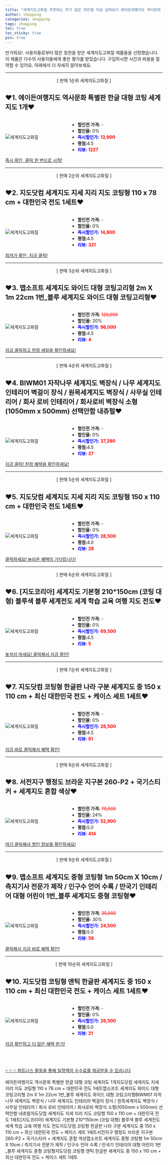 ```yaml
---
title: "세계지도고화질 추천하는 후기 많은 히트템 지금 살펴보기 에이든여행지도 역사문화 특별판 한글 대형"
author: shopping
categories: shopping
tags: shopping
toc: true
toc_sticky: true
pin: true
---
```

반가워요!. 사용자들로부터 많은 칭찬을 받은 세계지도고화질 제품들을 선정했습니다. 이 제품은 다수의 사용자들에게 좋은 평가를 받았습니다. 구입하시면 시간과 비용을 절약할 수 있어요. 아래에서 더 자세히 알아보세요.

---
<p class="toplist" style="margin: 0 auto; display: block; width: fit-content;">[ 판매 1순위 세계지도고화질 ]</p>

<h2><strong>❤️1. 에이든여행지도 역사문화 특별판 한글 대형 코팅 세계지도 1개❤️</strong></h2>

<div style="display: flex; align-items: center;">
    <div style="flex: 0.4;">
        <img src="https://thumbnail10.coupangcdn.com/thumbnails/remote/230x230ex/image/retail/images/2020/05/14/9/6/3c72a6a0-f3d5-49ae-bc69-dc89ce5484ed.jpg" alt="세계지도고화질" style="max-width: 100%;">
    </div>
    <div style="flex: 0.6; margin-left: 10px;">
        <ul>
            <li><strong>할인전 가격:</strong> <del style="color: red;">-</del></li>
            <li><strong>할인율:</strong> 0%</li>
            <li><span style='color:blue'><strong>즉시할인가:</strong></span> <span style='color:red'><strong>13,900</strong></span></li>
            <li><strong>평점:</strong>4.5</li>
            <li><span style='color:blue'><strong>리뷰:</strong></span> <span style='color:red'><strong>1227</strong></span></li>
        </ul>
    </div>
</div>
<div class="center">
    <a href="https://selin100587001.github.io?lptag=AF9450613&subid=githubio&pageKey=1606433885&traceid=V0-153&itemId=2743725731&vendorItemId=70733740538" class="myButton">
        즉시 확인, 클릭 한 번으로 시작!
    </a>
</div>


---
<p class="toplist" style="margin: 0 auto; display: block; width: fit-content;">[ 판매 2순위 세계지도고화질 ]</p>

<h2><strong>❤️2. 지도닷컴 세계지도 지세 지리 지도 코팅형 110 x 78 cm + 대한민국 전도 1세트❤️</strong></h2>

<div style="display: flex; align-items: center;">
    <div style="flex: 0.4;">
        <img src="https://thumbnail7.coupangcdn.com/thumbnails/remote/230x230ex/image/retail/images/2019/10/28/9/8/3c7ec735-e9e1-4bd1-b5c7-8c517781c14e.jpg" alt="세계지도고화질" style="max-width: 100%;">
    </div>
    <div style="flex: 0.6; margin-left: 10px;">
        <ul>
            <li><strong>할인전 가격:</strong> <del style="color: red;">-</del></li>
            <li><strong>할인율:</strong> 0%</li>
            <li><span style='color:blue'><strong>즉시할인가:</strong></span> <span style='color:red'><strong>14,800</strong></span></li>
            <li><strong>평점:</strong>4.5</li>
            <li><span style='color:blue'><strong>리뷰:</strong></span> <span style='color:red'><strong>321</strong></span></li>
        </ul>
    </div>
</div>
<div class="center">
    <a href="https://selin100587001.github.io?lptag=AF9450613&subid=githubio&pageKey=328750194&traceid=V0-153&itemId=1051355418&vendorItemId=5518230816" class="myButton">
        최저가 확인, 지금 클릭!
    </a>
</div>


---
<p class="toplist" style="margin: 0 auto; display: block; width: fit-content;">[ 판매 3순위 세계지도고화질 ]</p>

<h2><strong>❤️3. 맵소프트 세계지도 와이드 대형 코팅고리형 2m X 1m 22cm 1번_블루 세계지도 와이드 대형 코팅고리형❤️</strong></h2>

<div style="display: flex; align-items: center;">
    <div style="flex: 0.4;">
        <img src="https://thumbnail8.coupangcdn.com/thumbnails/remote/230x230ex/image/vendor_inventory/73b6/108a5e7d8011c039953c0e3444ff411382b54ed835a53a5f594da6b46f54.jpg" alt="세계지도고화질" style="max-width: 100%;">
    </div>
    <div style="flex: 0.6; margin-left: 10px;">
        <ul>
            <li><strong>할인전 가격:</strong> <del style="color: red;">120,000</del></li>
            <li><strong>할인율:</strong> 20%</li>
            <li><span style='color:blue'><strong>즉시할인가:</strong></span> <span style='color:red'><strong>96,000</strong></span></li>
            <li><strong>평점:</strong>4.5</li>
            <li><span style='color:blue'><strong>리뷰:</strong></span> <span style='color:red'><strong>4</strong></span></li>
        </ul>
    </div>
</div>
<div class="center">
    <a href="https://selin100587001.github.io?lptag=AF9450613&subid=githubio&pageKey=242413390&traceid=V0-153&itemId=769907433&vendorItemId=4943977226" class="myButton">
        지금 클릭하고 한정 세일을 확인하세요!
    </a>
</div>


---
<p class="toplist" style="margin: 0 auto; display: block; width: fit-content;">[ 판매 4순위 세계지도고화질 ]</p>

<h2><strong>❤️4. BIWM01 자작나무 세계지도 벽장식 / 나무 세계지도 인테리어 벽걸이 장식 / 원목세계지도 벽장식 / 사무실 인테리어 / 회사 로비 인테리어 / 회사로비 벽장식 소형(1050mm x 500mm) 선택안함 내츄럴❤️</strong></h2>

<div style="display: flex; align-items: center;">
    <div style="flex: 0.4;">
        <img src="https://thumbnail7.coupangcdn.com/thumbnails/remote/230x230ex/image/vendor_inventory/00a0/94d651757a3efeb4f6d189f7b85b1e4e9d1965188170cd2dde5e491e9488.jpeg" alt="세계지도고화질" style="max-width: 100%;">
    </div>
    <div style="flex: 0.6; margin-left: 10px;">
        <ul>
            <li><strong>할인전 가격:</strong> <del style="color: red;">-</del></li>
            <li><strong>할인율:</strong> 0%</li>
            <li><span style='color:blue'><strong>즉시할인가:</strong></span> <span style='color:red'><strong>37,280</strong></span></li>
            <li><strong>평점:</strong>4.5</li>
            <li><span style='color:blue'><strong>리뷰:</strong></span> <span style='color:red'><strong>27</strong></span></li>
        </ul>
    </div>
</div>
<div class="center">
    <a href="https://selin100587001.github.io?lptag=AF9450613&subid=githubio&pageKey=5312105237&traceid=V0-153&itemId=7700819595&vendorItemId=74991072051" class="myButton">
        지금 클릭! 한정 혜택을 확인하세요!
    </a>
</div>


---
<p class="toplist" style="margin: 0 auto; display: block; width: fit-content;">[ 판매 5순위 세계지도고화질 ]</p>

<h2><strong>❤️5. 지도닷컴 세계지도 지세 지리 지도 코팅형 150 x 110 cm + 대한민국 전도 1세트❤️</strong></h2>

<div style="display: flex; align-items: center;">
    <div style="flex: 0.4;">
        <img src="https://thumbnail7.coupangcdn.com/thumbnails/remote/230x230ex/image/retail/images/2019/10/28/9/4/1791f5c4-1102-4b0f-988b-03a37de2292c.jpg" alt="세계지도고화질" style="max-width: 100%;">
    </div>
    <div style="flex: 0.6; margin-left: 10px;">
        <ul>
            <li><strong>할인전 가격:</strong> <del style="color: red;">-</del></li>
            <li><strong>할인율:</strong> 0%</li>
            <li><span style='color:blue'><strong>즉시할인가:</strong></span> <span style='color:red'><strong>28,500</strong></span></li>
            <li><strong>평점:</strong>4.0</li>
            <li><span style='color:blue'><strong>리뷰:</strong></span> <span style='color:red'><strong>28</strong></span></li>
        </ul>
    </div>
</div>
<div class="center">
    <a href="https://selin100587001.github.io?lptag=AF9450613&subid=githubio&pageKey=328750081&traceid=V0-153&itemId=1051355040&vendorItemId=5518230402" class="myButton">
        클릭하세요! 놀라운 혜택이 기다립니다!
    </a>
</div>


---
<p class="toplist" style="margin: 0 auto; display: block; width: fit-content;">[ 판매 6순위 세계지도고화질 ]</p>

<h2><strong>❤️6. [지도코리아] 세계지도 기본형 210*150cm (코팅 대형) 블루색 블루 세계전도 세계 학습 교육 여행 지도 전도❤️</strong></h2>

<div style="display: flex; align-items: center;">
    <div style="flex: 0.4;">
        <img src="https://thumbnail6.coupangcdn.com/thumbnails/remote/230x230ex/image/vendor_inventory/c062/8047920ffabec85e8fbba1bafb9ca23493bcfefef96c0ccdf11582c5bd82.jpg" alt="세계지도고화질" style="max-width: 100%;">
    </div>
    <div style="flex: 0.6; margin-left: 10px;">
        <ul>
            <li><strong>할인전 가격:</strong> <del style="color: red;">-</del></li>
            <li><strong>할인율:</strong> 0%</li>
            <li><span style='color:blue'><strong>즉시할인가:</strong></span> <span style='color:red'><strong>69,500</strong></span></li>
            <li><strong>평점:</strong>4.5</li>
            <li><span style='color:blue'><strong>리뷰:</strong></span> <span style='color:red'><strong>5</strong></span></li>
        </ul>
    </div>
</div>
<div class="center">
    <a href="https://selin100587001.github.io?lptag=AF9450613&subid=githubio&pageKey=6172799130&traceid=V0-153&itemId=12060956913&vendorItemId=3726875757" class="myButton">
        놓치지 마세요! 클릭해서 지금 확인!
    </a>
</div>


---
<p class="toplist" style="margin: 0 auto; display: block; width: fit-content;">[ 판매 7순위 세계지도고화질 ]</p>

<h2><strong>❤️7. 지도닷컴 코팅형 한글판 나라 구분 세계지도 중 150 x 110 cm + 최신 대한민국 전도 + 케이스 세트 1세트❤️</strong></h2>

<div style="display: flex; align-items: center;">
    <div style="flex: 0.4;">
        <img src="https://thumbnail7.coupangcdn.com/thumbnails/remote/230x230ex/image/retail/images/2020/03/30/10/0/f6f3601f-09e3-4c6d-a891-bf852274860f.jpg" alt="세계지도고화질" style="max-width: 100%;">
    </div>
    <div style="flex: 0.6; margin-left: 10px;">
        <ul>
            <li><strong>할인전 가격:</strong> <del style="color: red;">-</del></li>
            <li><strong>할인율:</strong> 0%</li>
            <li><span style='color:blue'><strong>즉시할인가:</strong></span> <span style='color:red'><strong>28,500</strong></span></li>
            <li><strong>평점:</strong>4.5</li>
            <li><span style='color:blue'><strong>리뷰:</strong></span> <span style='color:red'><strong>61</strong></span></li>
        </ul>
    </div>
</div>
<div class="center">
    <a href="https://selin100587001.github.io?lptag=AF9450613&subid=githubio&pageKey=1415072823&traceid=V0-153&itemId=2451810686&vendorItemId=70445450908" class="myButton">
        지금 바로 클릭해서 혜택 확인!
    </a>
</div>


---
<p class="toplist" style="margin: 0 auto; display: block; width: fit-content;">[ 판매 8순위 세계지도고화질 ]</p>

<h2><strong>❤️8. 서전지구 행정도 브라운 지구본 260-P2 + 국기스티커 + 세계지도 혼합 색상❤️</strong></h2>

<div style="display: flex; align-items: center;">
    <div style="flex: 0.4;">
        <img src="https://thumbnail7.coupangcdn.com/thumbnails/remote/230x230ex/image/retail/images/4070452359462930-89eb7db6-d1d0-43eb-82f6-374e77a65ff5.jpg" alt="세계지도고화질" style="max-width: 100%;">
    </div>
    <div style="flex: 0.6; margin-left: 10px;">
        <ul>
            <li><strong>할인전 가격:</strong> <del style="color: red;">70,000</del></li>
            <li><strong>할인율:</strong> 24%</li>
            <li><span style='color:blue'><strong>즉시할인가:</strong></span> <span style='color:red'><strong>52,900</strong></span></li>
            <li><strong>평점:</strong>5.0</li>
            <li><span style='color:blue'><strong>리뷰:</strong></span> <span style='color:red'><strong>414</strong></span></li>
        </ul>
    </div>
</div>
<div class="center">
    <a href="https://selin100587001.github.io?lptag=AF9450613&subid=githubio&pageKey=171790562&traceid=V0-153&itemId=491142649&vendorItemId=4243058314" class="myButton">
        여기 클릭해서 할인 정보를 확인하세요!
    </a>
</div>


---
<p class="toplist" style="margin: 0 auto; display: block; width: fit-content;">[ 판매 9순위 세계지도고화질 ]</p>

<h2><strong>❤️9. 맵소프트 세계지도 중형 코팅형 1m 50cm X 10cm / 측지기사 전문가 제작 / 인구수 언어 수록 / 만국기 인테리어 대형 어린이 1번_블루 세계지도 중형 코팅형❤️</strong></h2>

<div style="display: flex; align-items: center;">
    <div style="flex: 0.4;">
        <img src="https://thumbnail8.coupangcdn.com/thumbnails/remote/230x230ex/image/vendor_inventory/faab/3579b82873dc93317f78abc51f5af64a905625ab211aeeaa672a451dc390.jpg" alt="세계지도고화질" style="max-width: 100%;">
    </div>
    <div style="flex: 0.6; margin-left: 10px;">
        <ul>
            <li><strong>할인전 가격:</strong> <del style="color: red;">35,000</del></li>
            <li><strong>할인율:</strong> 30%</li>
            <li><span style='color:blue'><strong>즉시할인가:</strong></span> <span style='color:red'><strong>24,500</strong></span></li>
            <li><strong>평점:</strong>5.0</li>
            <li><span style='color:blue'><strong>리뷰:</strong></span> <span style='color:red'><strong>58</strong></span></li>
        </ul>
    </div>
</div>
<div class="center">
    <a href="https://selin100587001.github.io?lptag=AF9450613&subid=githubio&pageKey=239811956&traceid=V0-153&itemId=762844490&vendorItemId=4925135410" class="myButton">
        클릭해서 지금 바로 혜택 확인!
    </a>
</div>


---
<p class="toplist" style="margin: 0 auto; display: block; width: fit-content;">[ 판매 10순위 세계지도고화질 ]</p>

<h2><strong>❤️10. 지도닷컴 코팅형 앤틱 한글판 세계지도 중 150 x 110 cm + 최신 대한민국 전도 + 케이스 세트 1세트❤️</strong></h2>

<div style="display: flex; align-items: center;">
    <div style="flex: 0.4;">
        <img src="https://thumbnail9.coupangcdn.com/thumbnails/remote/230x230ex/image/retail/images/2020/03/30/10/4/4b6d91e5-aad5-489c-874c-2df0046a87fd.jpg" alt="세계지도고화질" style="max-width: 100%;">
    </div>
    <div style="flex: 0.6; margin-left: 10px;">
        <ul>
            <li><strong>할인전 가격:</strong> <del style="color: red;">-</del></li>
            <li><strong>할인율:</strong> 0%</li>
            <li><span style='color:blue'><strong>즉시할인가:</strong></span> <span style='color:red'><strong>28,500</strong></span></li>
            <li><strong>평점:</strong>5.0</li>
            <li><span style='color:blue'><strong>리뷰:</strong></span> <span style='color:red'><strong>21</strong></span></li>
        </ul>
    </div>
</div>
<div class="center">
    <a href="https://selin100587001.github.io?lptag=AF9450613&subid=githubio&pageKey=1415072717&traceid=V0-153&itemId=2451810503&vendorItemId=70445450819" class="myButton">
        지금 확인하고 더 많은 혜택 받기!
    </a>
</div>

<br><br><br>[💦 💦 💦 파트너스 활동을 통해 일정액의 수수료를 제공받을 수 있습니다](https://link.coupang.com/a/bcpT2c)<br><br>에이든여행지도 역사문화 특별판 한글 대형 코팅 세계지도 1개지도닷컴 세계지도 지세 지리 지도 코팅형 110 x 78 cm + 대한민국 전도 1세트맵소프트 세계지도 와이드 대형 코팅고리형 2m X 1m 22cm 1번_블루 세계지도 와이드 대형 코팅고리형BIWM01 자작나무 세계지도 벽장식 / 나무 세계지도 인테리어 벽걸이 장식 / 원목세계지도 벽장식 / 사무실 인테리어 / 회사 로비 인테리어 / 회사로비 벽장식 소형(1050mm x 500mm) 선택안함 내츄럴지도닷컴 세계지도 지세 지리 지도 코팅형 150 x 110 cm + 대한민국 전도 1세트[지도코리아] 세계지도 기본형 210*150cm (코팅 대형) 블루색 블루 세계전도 세계 학습 교육 여행 지도 전도지도닷컴 코팅형 한글판 나라 구분 세계지도 중 150 x 110 cm + 최신 대한민국 전도 + 케이스 세트 1세트서전지구 행정도 브라운 지구본 260-P2 + 국기스티커 + 세계지도 혼합 색상맵소프트 세계지도 중형 코팅형 1m 50cm X 10cm / 측지기사 전문가 제작 / 인구수 언어 수록 / 만국기 인테리어 대형 어린이 1번_블루 세계지도 중형 코팅형지도닷컴 코팅형 앤틱 한글판 세계지도 중 150 x 110 cm + 최신 대한민국 전도 + 케이스 세트 1세트